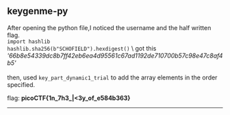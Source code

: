 ## keygenme-py

After opening the python file,I noticed the username and the half written flag.
\
`import hashlib`
\
`hashlib.sha256(b"SCHOFIELD").hexdigest()`
\ 
got this
*'66b8e54339dc8b7ff42eb6ea4d95561c67ad1192de710700b57c98e47c8af4b5'*
\
\
then, used 
`key_part_dynamic1_trial` to add the array elements in the order specified. 



flag: **picoCTF{1n_7h3_|<3y_of_e584b363}**

---

